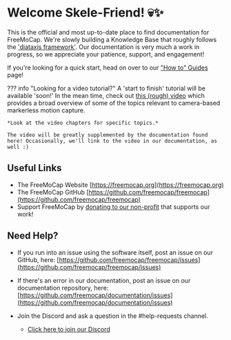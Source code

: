 # Welcome Skele-Friend! 💀✨

This is the official and most up-to-date place to find documentation for FreeMoCap. We're slowly building a Knowledge Base that roughly follows the ['diataxis framework'](https://diataxis.fr/). Our documentation is very much a work in progress, so we appreciate your patience, support, and engagement!

If you're looking for a quick start, head on over to our ["How to" Guides](how_to_guides/index.md) page!

??? info "Looking for a video tutorial?"
    A 'start to finish' tutorial will be available 'soon!' In the mean time, check out [this (rough) video](https://youtu.be/GxKmyKdnTy0) which  provides a broad overview of some of the topics relevant to camera-based markerless motion capture. 
    
    *Look at the video chapters for specific topics.*
    
    The video will be greatly supplemented by the documentation found here! Occasionally, we'll link to the video in our documentation, as well :)

## Useful Links

- The FreeMoCap Website [https://freemocap.org](https://freemocap.org)
- The FreeMoCap GitHub [https://github.com/freemocap/freemocap](https://github.com/freemocap/freemocap)
- Support FreeMoCap by [donating to our non-profit](https://freemocap.org/about-us.html#donate) that supports our work!

## Need Help?

- If you run into an issue using the software itself, post an issue on our GitHub, here: [https://github.com/freemocap/freemocap/issues](https://github.com/freemocap/freemocap/issues)   
- If there's an error in our documentation, post an issue on our documentation repository, here: [https://github.com/freemocap/documentation/issues](https://github.com/freemocap/documentation/issues)

- Join the Discord and ask a question in the #help-requests channel.
    - [Click here to join our Discord](https://discord.gg/P2nyraRYjb)
